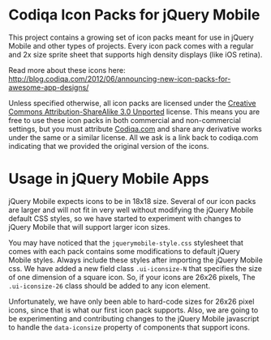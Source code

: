 Codiqa Icon Packs for jQuery Mobile
===================================

This project contains a growing set of icon packs meant for use in jQuery Mobile and other types of projects. Every icon pack comes with a regular and 2x size sprite sheet that supports high density displays (like iOS retina).

Read more about these icons here: http://blog.codiqa.com/2012/06/announcing-new-icon-packs-for-awesome-app-designs/

Unless specified otherwise, all icon packs are licensed under the [Creative Commons Attribution-ShareAlike 3.0 Unported](http://creativecommons.org/licenses/by-sa/3.0/) license. This means you are free to use these icon packs in both commercial and non-commercial settings, but you must attribute [Codiqa.com](http://codiqa.com/) and share any derivative works under the same or a similar license. All we ask is a link back to codiqa.com indicating that we provided the original version of the icons.

Usage in jQuery Mobile Apps
===========================

jQuery Mobile expects icons to be in 18x18 size. Several of our icon packs are larger and will not fit in very well without modifying the jQuery Mobile default CSS styles, so we have started to experiment with changes to jQuery Mobile that will support larger icon sizes.

You may have noticed that the `jquerymobile-style.css` stylesheet that comes with each pack contains some modifications to default jQuery Mobile styles. Always include these styles after importing the jQuery Mobile css. We have added a new field class `.ui-iconsize-N` that specifies the size of one dimension of a square icon. So, if your icons are 26x26 pixels, The `.ui-iconsize-26` class should be added to any icon element.

Unfortunately, we have only been able to hard-code sizes for 26x26 pixel icons, since that is what our first icon pack supports. Also, we are going to be experimenting and contributing changes to the jQuery Mobile javascript to handle the `data-iconsize` property of components that support icons. 

